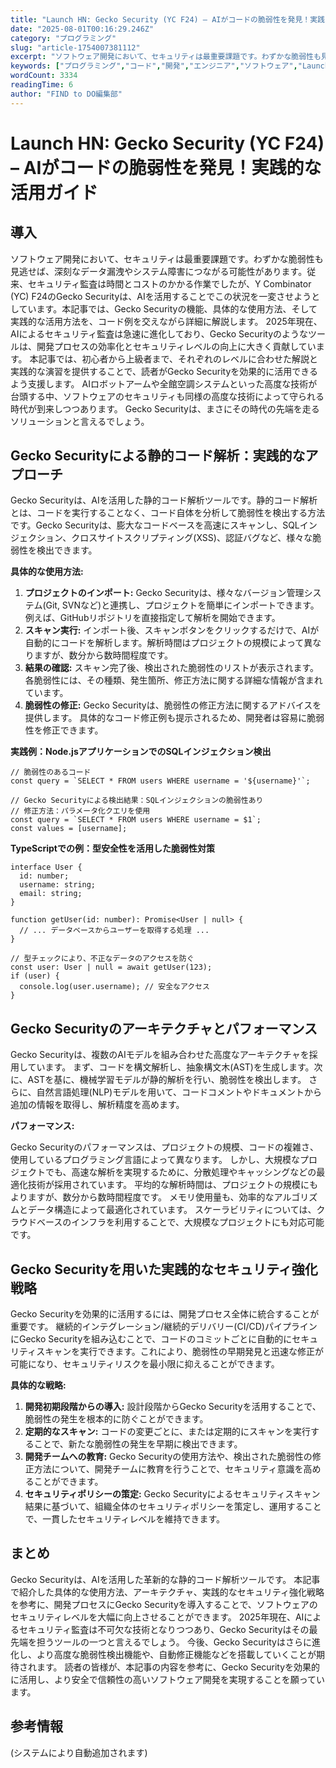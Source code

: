 ```yaml
---
title: "Launch HN: Gecko Security (YC F24) – AIがコードの脆弱性を発見！実践的な活用ガイド"
date: "2025-08-01T00:16:29.246Z"
category: "プログラミング"
slug: "article-1754007381112"
excerpt: "ソフトウェア開発において、セキュリティは最重要課題です。わずかな脆弱性も見逃せば、深刻なデータ漏洩やシステム障害につながる可能性があります。従来、セキュリティ監査は時間とコストのかかる作業でしたが、Y Combinator (YC) F24のGecko Securityは、AIを活用することでこの状..."
keywords: ["プログラミング","コード","開発","エンジニア","ソフトウェア","Launch","HN:","Gecko","Security","F24"]
wordCount: 3334
readingTime: 6
author: "FIND to DO編集部"
---
```


# Launch HN: Gecko Security (YC F24) – AIがコードの脆弱性を発見！実践的な活用ガイド

## 導入

ソフトウェア開発において、セキュリティは最重要課題です。わずかな脆弱性も見逃せば、深刻なデータ漏洩やシステム障害につながる可能性があります。従来、セキュリティ監査は時間とコストのかかる作業でしたが、Y Combinator (YC) F24のGecko Securityは、AIを活用することでこの状況を一変させようとしています。本記事では、Gecko Securityの機能、具体的な使用方法、そして実践的な活用方法を、コード例を交えながら詳細に解説します。  2025年現在、AIによるセキュリティ監査は急速に進化しており、Gecko Securityのようなツールは、開発プロセスの効率化とセキュリティレベルの向上に大きく貢献しています。  本記事では、初心者から上級者まで、それぞれのレベルに合わせた解説と実践的な演習を提供することで、読者がGecko Securityを効果的に活用できるよう支援します。  AIロボットアームや全館空調システムといった高度な技術が台頭する中、ソフトウェアのセキュリティも同様の高度な技術によって守られる時代が到来しつつあります。  Gecko Securityは、まさにその時代の先端を走るソリューションと言えるでしょう。


## Gecko Securityによる静的コード解析：実践的なアプローチ

Gecko Securityは、AIを活用した静的コード解析ツールです。静的コード解析とは、コードを実行することなく、コード自体を分析して脆弱性を検出する方法です。Gecko Securityは、膨大なコードベースを高速にスキャンし、SQLインジェクション、クロスサイトスクリプティング(XSS)、認証バグなど、様々な脆弱性を検出できます。

**具体的な使用方法:**

1. **プロジェクトのインポート:** Gecko Securityは、様々なバージョン管理システム(Git, SVNなど)と連携し、プロジェクトを簡単にインポートできます。  例えば、GitHubリポジトリを直接指定して解析を開始できます。
2. **スキャン実行:** インポート後、スキャンボタンをクリックするだけで、AIが自動的にコードを解析します。解析時間はプロジェクトの規模によって異なりますが、数分から数時間程度です。
3. **結果の確認:** スキャン完了後、検出された脆弱性のリストが表示されます。各脆弱性には、その種類、発生箇所、修正方法に関する詳細な情報が含まれています。
4. **脆弱性の修正:**  Gecko Securityは、脆弱性の修正方法に関するアドバイスを提供します。  具体的なコード修正例も提示されるため、開発者は容易に脆弱性を修正できます。

**実践例：Node.jsアプリケーションでのSQLインジェクション検出**

```
// 脆弱性のあるコード
const query = `SELECT * FROM users WHERE username = '${username}'`;

// Gecko Securityによる検出結果：SQLインジェクションの脆弱性あり
// 修正方法：パラメータ化クエリを使用
const query = `SELECT * FROM users WHERE username = $1`;
const values = [username];
```

**TypeScriptでの例：型安全性を活用した脆弱性対策**

```
interface User {
  id: number;
  username: string;
  email: string;
}

function getUser(id: number): Promise<User | null> {
  // ... データベースからユーザーを取得する処理 ...
}

// 型チェックにより、不正なデータのアクセスを防ぐ
const user: User | null = await getUser(123);
if (user) {
  console.log(user.username); // 安全なアクセス
}
```


## Gecko Securityのアーキテクチャとパフォーマンス

Gecko Securityは、複数のAIモデルを組み合わせた高度なアーキテクチャを採用しています。  まず、コードを構文解析し、抽象構文木(AST)を生成します。次に、ASTを基に、機械学習モデルが静的解析を行い、脆弱性を検出します。  さらに、自然言語処理(NLP)モデルを用いて、コードコメントやドキュメントから追加の情報を取得し、解析精度を高めます。

**パフォーマンス:**

Gecko Securityのパフォーマンスは、プロジェクトの規模、コードの複雑さ、使用しているプログラミング言語によって異なります。  しかし、大規模なプロジェクトでも、高速な解析を実現するために、分散処理やキャッシングなどの最適化技術が採用されています。  平均的な解析時間は、プロジェクトの規模にもよりますが、数分から数時間程度です。  メモリ使用量も、効率的なアルゴリズムとデータ構造によって最適化されています。  スケーラビリティについては、クラウドベースのインフラを利用することで、大規模なプロジェクトにも対応可能です。


## Gecko Securityを用いた実践的なセキュリティ強化戦略

Gecko Securityを効果的に活用するには、開発プロセス全体に統合することが重要です。  継続的インテグレーション/継続的デリバリー(CI/CD)パイプラインにGecko Securityを組み込むことで、コードのコミットごとに自動的にセキュリティスキャンを実行できます。これにより、脆弱性の早期発見と迅速な修正が可能になり、セキュリティリスクを最小限に抑えることができます。

**具体的な戦略:**

1. **開発初期段階からの導入:**  設計段階からGecko Securityを活用することで、脆弱性の発生を根本的に防ぐことができます。
2. **定期的なスキャン:**  コードの変更ごとに、または定期的にスキャンを実行することで、新たな脆弱性の発生を早期に検出できます。
3. **開発チームへの教育:**  Gecko Securityの使用方法や、検出された脆弱性の修正方法について、開発チームに教育を行うことで、セキュリティ意識を高めることができます。
4. **セキュリティポリシーの策定:**  Gecko Securityによるセキュリティスキャン結果に基づいて、組織全体のセキュリティポリシーを策定し、運用することで、一貫したセキュリティレベルを維持できます。


## まとめ

Gecko Securityは、AIを活用した革新的な静的コード解析ツールです。  本記事で紹介した具体的な使用方法、アーキテクチャ、実践的なセキュリティ強化戦略を参考に、開発プロセスにGecko Securityを導入することで、ソフトウェアのセキュリティレベルを大幅に向上させることができます。  2025年現在、AIによるセキュリティ監査は不可欠な技術となりつつあり、Gecko Securityはその最先端を担うツールの一つと言えるでしょう。  今後、Gecko Securityはさらに進化し、より高度な脆弱性検出機能や、自動修正機能などを搭載していくことが期待されます。  読者の皆様が、本記事の内容を参考に、Gecko Securityを効果的に活用し、より安全で信頼性の高いソフトウェア開発を実現することを願っています。


## 参考情報
(システムにより自動追加されます)
